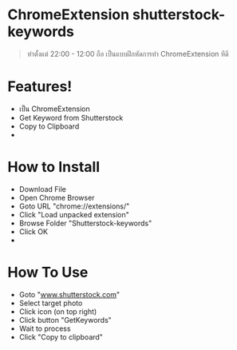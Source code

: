 # ChromeExtension shutterstock-keywords

> ทำตั้งแต่ 22:00 - 12:00
> ถือ เป็นแบบฝึกหัดการทำ ChromeExtension ทีดี

# Features!
  - เป็น ChromeExtension
  - Get Keyword from Shutterstock
  - Copy to Clipboard
  - 
# How to Install
- Download File
- Open Chrome Browser
- Goto URL "chrome://extensions/"
- Click "Load unpacked extension"
- Browse Folder "Shutterstock-keywords"
- Click OK
- 
# How To Use
- Goto  "www.shutterstock.com"
- Select target photo
- Click icon (on top right)
- Click button "GetKeywords"
- Wait to process
- Click "Copy to clipboard"

